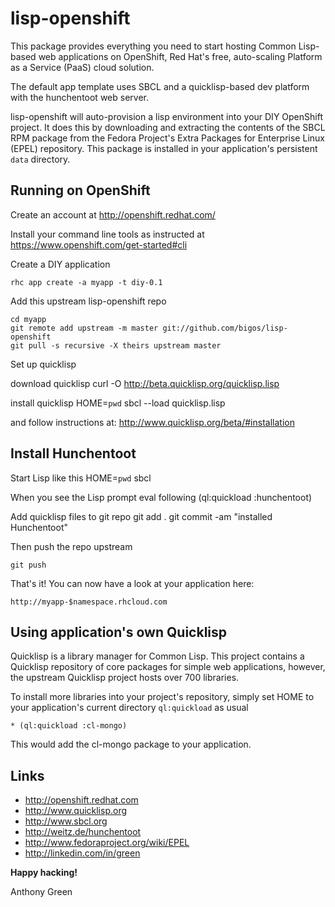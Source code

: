 lisp-openshift
==============

This package provides everything you need to start hosting Common
Lisp-based web applications on OpenShift, Red Hat's free, auto-scaling
Platform as a Service (PaaS) cloud solution.

The default app template uses SBCL and a quicklisp-based dev platform
with the hunchentoot web server.

lisp-openshift will auto-provision a lisp environment into your DIY
OpenShift project.  It does this by downloading and extracting the
contents of the SBCL RPM package from the Fedora Project's Extra
Packages for Enterprise Linux (EPEL) repository.  This package is
installed in your application's persistent `data` directory.

Running on OpenShift
--------------------

Create an account at http://openshift.redhat.com/

Install your command line tools as instructed at https://www.openshift.com/get-started#cli

Create a DIY application

    rhc app create -a myapp -t diy-0.1

Add this upstream lisp-openshift repo

    cd myapp
    git remote add upstream -m master git://github.com/bigos/lisp-openshift
    git pull -s recursive -X theirs upstream master
    
Set up quicklisp

  download quicklisp
    curl -O http://beta.quicklisp.org/quicklisp.lisp
    
  install quicklisp
    HOME=`pwd` sbcl --load quicklisp.lisp
    
  and follow instructions at:
    http://www.quicklisp.org/beta/#installation
    
Install Hunchentoot
-------------------

Start Lisp like this
    HOME=`pwd` sbcl

When you see the Lisp prompt eval following
    (ql:quickload :hunchentoot)

Add quicklisp files to git repo
    git add .
    git commit -am "installed Hunchentoot"
    
Then push the repo upstream

    git push

That's it!  You can now have a look at your application here:

    http://myapp-$namespace.rhcloud.com
 

Using application's own Quicklisp
---------------------------------

Quicklisp is a library manager for Common Lisp.  This project contains
a Quicklisp repository of core packages for simple web applications,
however, the upstream Quicklisp project hosts over 700 libraries.

To install more libraries into your project's repository, simply 
set HOME to your application's current directory 
`ql:quickload` as usual

    * (ql:quickload :cl-mongo)

This would add the cl-mongo package to your application.

Links
-----

* http://openshift.redhat.com
* http://www.quicklisp.org
* http://www.sbcl.org
* http://weitz.de/hunchentoot
* http://www.fedoraproject.org/wiki/EPEL
* http://linkedin.com/in/green


__Happy hacking!__

Anthony Green


